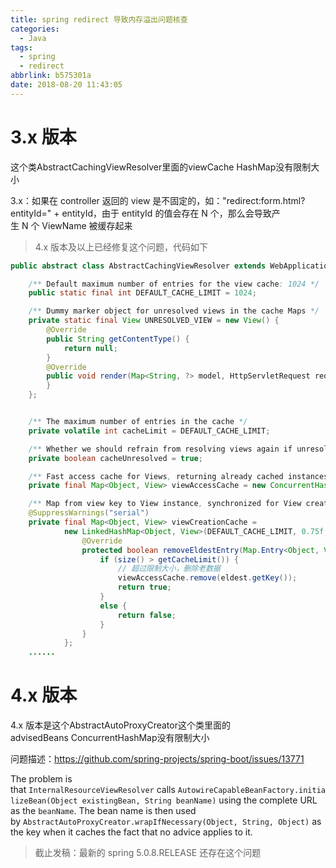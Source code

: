 ```yaml
---
title: spring redirect 导致内存溢出问题核查
categories:
  - Java
tags:
  - spring
  - redirect
abbrlink: b575301a
date: 2018-08-20 11:43:05
---
```




# 3.x 版本

这个类AbstractCachingViewResolver里面的viewCache HashMap没有限制大小 

3.x：如果在 controller 返回的 view 是不固定的，如："redirect:form.html?entityId=" + entityId，由于 entityId 的值会存在 N 个，那么会导致产生 N 个 ViewName 被缓存起来



<!-- more -->



> 4.x 版本及以上已经修复这个问题，代码如下

```java
public abstract class AbstractCachingViewResolver extends WebApplicationObjectSupport implements ViewResolver {

	/** Default maximum number of entries for the view cache: 1024 */
	public static final int DEFAULT_CACHE_LIMIT = 1024;

	/** Dummy marker object for unresolved views in the cache Maps */
	private static final View UNRESOLVED_VIEW = new View() {
		@Override
		public String getContentType() {
			return null;
		}
		@Override
		public void render(Map<String, ?> model, HttpServletRequest request, HttpServletResponse response) {
		}
	};


	/** The maximum number of entries in the cache */
	private volatile int cacheLimit = DEFAULT_CACHE_LIMIT;

	/** Whether we should refrain from resolving views again if unresolved once */
	private boolean cacheUnresolved = true;

	/** Fast access cache for Views, returning already cached instances without a global lock */
	private final Map<Object, View> viewAccessCache = new ConcurrentHashMap<Object, View>(DEFAULT_CACHE_LIMIT);

	/** Map from view key to View instance, synchronized for View creation */
	@SuppressWarnings("serial")
	private final Map<Object, View> viewCreationCache =
			new LinkedHashMap<Object, View>(DEFAULT_CACHE_LIMIT, 0.75f, true) {
				@Override
				protected boolean removeEldestEntry(Map.Entry<Object, View> eldest) {
					if (size() > getCacheLimit()) {
                        // 超过限制大小，删除老数据
						viewAccessCache.remove(eldest.getKey());
						return true;
					}
					else {
						return false;
					}
				}
			};
    ......
```



# 4.x 版本

4.x 版本是这个AbstractAutoProxyCreator这个类里面的advisedBeans ConcurrentHashMap没有限制大小

问题描述：https://github.com/spring-projects/spring-boot/issues/13771

The problem is that `InternalResourceViewResolver` calls `AutowireCapableBeanFactory.initializeBean(Object existingBean, String beanName)` using the complete URL as the `beanName`. The bean name is then used by `AbstractAutoProxyCreator.wrapIfNecessary(Object, String, Object)` as the key when it caches the fact that no advice applies to it. 

> 截止发稿：最新的 spring 5.0.8.RELEASE 还存在这个问题